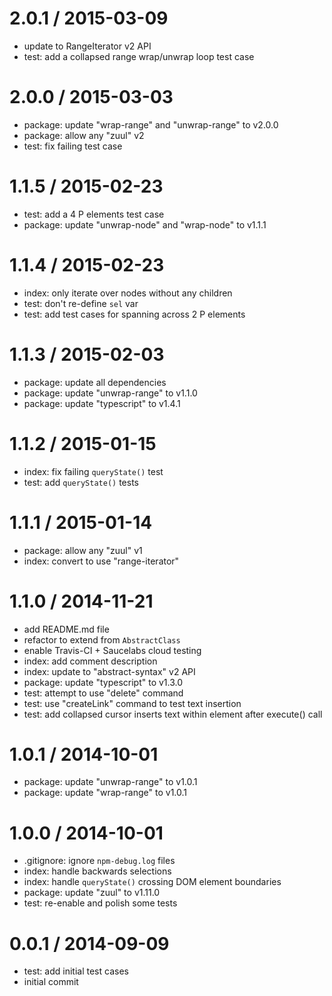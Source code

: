 
2.0.1 / 2015-03-09
==================

  * update to RangeIterator v2 API
  * test: add a collapsed range wrap/unwrap loop test case

2.0.0 / 2015-03-03
==================

  * package: update "wrap-range" and "unwrap-range" to v2.0.0
  * package: allow any "zuul" v2
  * test: fix failing test case

1.1.5 / 2015-02-23
==================

  * test: add a 4 P elements test case
  * package: update "unwrap-node" and "wrap-node" to v1.1.1

1.1.4 / 2015-02-23
==================

  * index: only iterate over nodes without any children
  * test: don't re-define `sel` var
  * test: add test cases for spanning across 2 P elements

1.1.3 / 2015-02-03
==================

  * package: update all dependencies
  * package: update "unwrap-range" to v1.1.0
  * package: update "typescript" to v1.4.1

1.1.2 / 2015-01-15
==================

  * index: fix failing `queryState()` test
  * test: add `queryState()` tests

1.1.1 / 2015-01-14
==================

  * package: allow any "zuul" v1
  * index: convert to use "range-iterator"

1.1.0 / 2014-11-21
==================

  * add README.md file
  * refactor to extend from `AbstractClass`
  * enable Travis-CI + Saucelabs cloud testing
  * index: add comment description
  * index: update to "abstract-syntax" v2 API
  * package: update "typescript" to v1.3.0
  * test: attempt to use "delete" command
  * test: use "createLink" command to test text insertion
  * test: add collapsed cursor inserts text within element after execute() call

1.0.1 / 2014-10-01
==================

  * package: update "unwrap-range" to v1.0.1
  * package: update "wrap-range" to v1.0.1

1.0.0 / 2014-10-01
==================

  * .gitignore: ignore `npm-debug.log` files
  * index: handle backwards selections
  * index: handle `queryState()` crossing DOM element boundaries
  * package: update "zuul" to v1.11.0
  * test: re-enable and polish some tests

0.0.1 / 2014-09-09
==================

  * test: add initial test cases
  * initial commit
